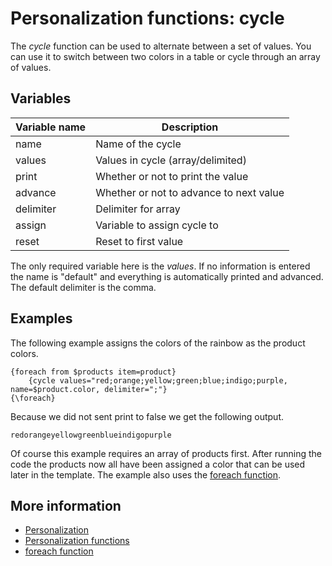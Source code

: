 # Personalization functions: cycle

The *cycle* function can be used to alternate between a set of values. 
You can use it to switch between two colors in a table or cycle through 
an array of values.

## Variables

| Variable name  | Description                             |
|----------------|-----------------------------------------|
| name           | Name of the cycle                       |
| values         | Values in cycle (array/delimited)       |
| print          | Whether or not to print the value       |
| advance        | Whether or not to advance to next value |
| delimiter      | Delimiter for array                     |
| assign         | Variable to assign cycle to             |
| reset          | Reset to first value                    |

The only required variable here is the *values*. If no information is 
entered the name is "default" and everything is automatically printed and 
advanced. The default delimiter is the comma.

## Examples

The following example assigns the colors of the rainbow as the product 
colors.

    {foreach from $products item=product}
        {cycle values="red;orange;yellow;green;blue;indigo;purple, name=$product.color, delimiter=";"}
    {\foreach}
    
Because we did not sent print to false we get the following output.

    redorangeyellowgreenblueindigopurple
    
Of course this example requires an array of products first. After running the 
code the products now all have been assigned a color that can be used later 
in the template. The example also uses the [foreach function](./personalization-functions-foreach.md).
    
## More information

* [Personalization](./personalization)
* [Personalization functions](./personalization-functions)
* [foreach function](./personalization-functions-foreach.md)
